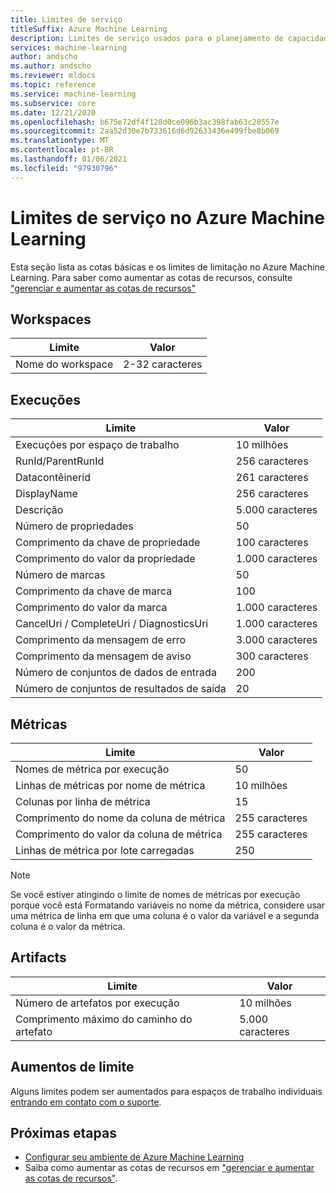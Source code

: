 ```yaml
---
title: Limites de serviço
titleSuffix: Azure Machine Learning
description: Limites de serviço usados para o planejamento de capacidade e limites máximos de solicitações e respostas para Azure Machine Learning.
services: machine-learning
author: andscho
ms.author: andscho
ms.reviewer: mldocs
ms.topic: reference
ms.service: machine-learning
ms.subservice: core
ms.date: 12/21/2020
ms.openlocfilehash: b675e72df4f128d0ce096b3ac398fab63c20557e
ms.sourcegitcommit: 2aa52d30e7b733616d6d92633436e499fbe8b069
ms.translationtype: MT
ms.contentlocale: pt-BR
ms.lasthandoff: 01/06/2021
ms.locfileid: "97930796"
---
```

# <a name="service-limits-in-azure-machine-learning"></a>Limites de serviço no Azure Machine Learning

Esta seção lista as cotas básicas e os limites de limitação no Azure Machine Learning. Para saber como aumentar as cotas de recursos, consulte ["gerenciar e aumentar as cotas de recursos"](how-to-manage-quotas.md)

## <a name="workspaces"></a>Workspaces
| Limite | Valor |
| --- | --- |
| Nome do workspace | 2-32 caracteres |

## <a name="runs"></a>Execuções
| Limite | Valor |
| --- | --- |
| Execuções por espaço de trabalho | 10 milhões |
| RunId/ParentRunId | 256 caracteres |
| Datacontêinerid | 261 caracteres |
| DisplayName |256 caracteres|
| Descrição |5.000 caracteres|
| Número de propriedades |50 |
| Comprimento da chave de propriedade |100 caracteres |
| Comprimento do valor da propriedade |1.000 caracteres |
| Número de marcas |50 |
| Comprimento da chave de marca |100 |
| Comprimento do valor da marca |1.000 caracteres |
| CancelUri / CompleteUri / DiagnosticsUri |1.000 caracteres |
| Comprimento da mensagem de erro |3.000 caracteres |
| Comprimento da mensagem de aviso |300 caracteres |
| Número de conjuntos de dados de entrada |200 |
| Número de conjuntos de resultados de saída |20 |


## <a name="metrics"></a>Métricas
| Limite | Valor |
| --- | --- |
| Nomes de métrica por execução |50|
| Linhas de métricas por nome de métrica |10 milhões|
| Colunas por linha de métrica |15|
| Comprimento do nome da coluna de métrica |255 caracteres |
| Comprimento do valor da coluna de métrica |255 caracteres |
| Linhas de métrica por lote carregadas | 250 |

> [!NOTE]
> Se você estiver atingindo o limite de nomes de métricas por execução porque você está Formatando variáveis no nome da métrica, considere usar uma métrica de linha em que uma coluna é o valor da variável e a segunda coluna é o valor da métrica.

## <a name="artifacts"></a>Artifacts

| Limite | Valor |
| --- | --- |
| Número de artefatos por execução |10 milhões|
| Comprimento máximo do caminho do artefato |5.000 caracteres |

## <a name="limit-increases"></a>Aumentos de limite
Alguns limites podem ser aumentados para espaços de trabalho individuais [entrando em contato com o suporte](https://ms.portal.azure.com/#blade/Microsoft_Azure_Support/HelpAndSupportBlade/newsupportrequest/). 

## <a name="next-steps"></a>Próximas etapas

- [Configurar seu ambiente de Azure Machine Learning](how-to-configure-environment.md)
- Saiba como aumentar as cotas de recursos em ["gerenciar e aumentar as cotas de recursos"](how-to-manage-quotas.md).

